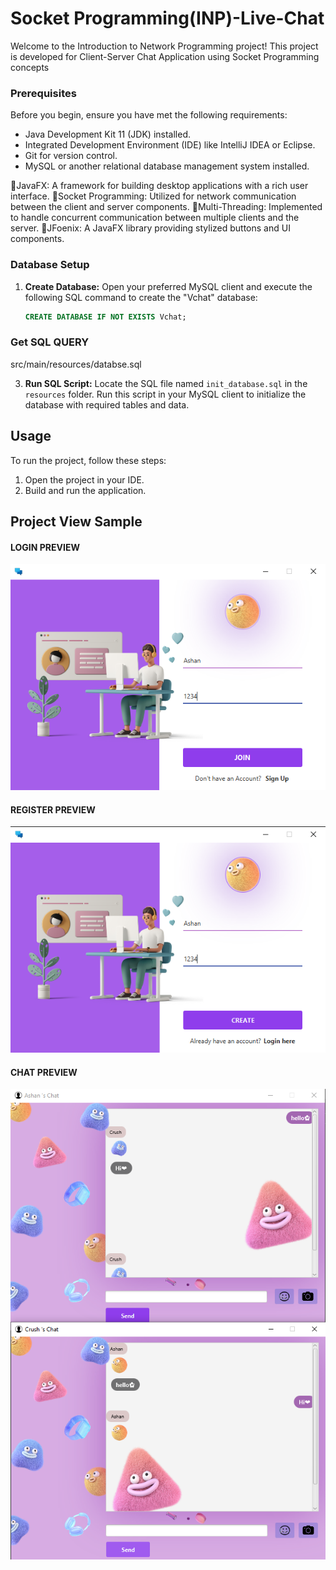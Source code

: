 # Socket Programming(INP)-Live-Chat

Welcome to the Introduction to Network Programming project! This project is developed for Client-Server Chat Application using Socket Programming concepts

### Prerequisites

Before you begin, ensure you have met the following requirements:

- Java Development Kit 11 (JDK) installed.
- Integrated Development Environment (IDE) like IntelliJ IDEA or Eclipse.
- Git for version control.
- MySQL or another relational database management system installed.

📌JavaFX: A framework for building desktop applications with a rich user interface.
📌Socket Programming: Utilized for network communication between the client and server components.
📌Multi-Threading: Implemented to handle concurrent communication between multiple clients and the server.
📌JFoenix: A JavaFX library providing stylized buttons and UI components.

### Database Setup

1. **Create Database:**
   Open your preferred MySQL client and execute the following SQL command to create the "Vchat" database:

   ```sql
   CREATE DATABASE IF NOT EXISTS Vchat;
   ```
### Get SQL QUERY
   src/main/resources/databse.sql

3. **Run SQL Script:**
   Locate the SQL file named `init_database.sql` in the `resources` folder. Run this script in your MySQL client to initialize the database with required tables and data.

## Usage

To run the project, follow these steps:

1. Open the project in your IDE.
2. Build and run the application.

## Project View Sample
#### LOGIN PREVIEW
![Alt text](src/main/resources/assets/LogIn_view.PNG)

#### REGISTER PREVIEW
![Alt text](src/main/resources/assets/Register_view.PNG)

#### CHAT PREVIEW
![Alt text](src/main/resources/assets/View.PNG)


